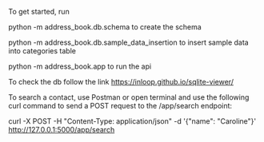 To get started, run

python -m address_book.db.schema  to create the schema

python -m address_book.db.sample_data_insertion to insert sample data into categories table

python -m address_book.app to run the api


To check the db follow the link https://inloop.github.io/sqlite-viewer/

To search a contact, use Postman or open terminal and 
use the following curl command to send a POST request to the /app/search endpoint:

curl -X POST -H "Content-Type: application/json" -d '{"name": "Caroline"}' http://127.0.0.1:5000/app/search

